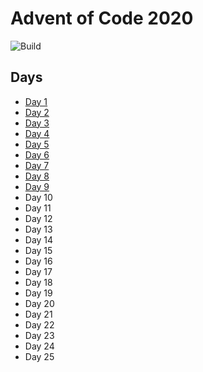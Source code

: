 # Advent of Code 2020

![Build](https://github.com/adamjhc/advent-of-code-2020/workflows/Build/badge.svg)

## Days

- [Day 1](./day-1)
- [Day 2](./day-2)
- [Day 3](./day-3)
- [Day 4](./day-4)
- [Day 5](./day-5)
- [Day 6](./day-6)
- [Day 7](./day-7)
- [Day 8](./day-8)
- [Day 9](./day-9)
- Day 10
- Day 11
- Day 12
- Day 13
- Day 14
- Day 15
- Day 16
- Day 17
- Day 18
- Day 19
- Day 20
- Day 21
- Day 22
- Day 23
- Day 24
- Day 25
